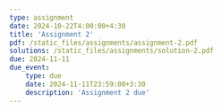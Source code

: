 ```yaml
---
type: assignment
date: 2024-10-22T4:00:00+4:30
title: 'Assignment 2'
pdf: /static_files/assignments/assignment-2.pdf
solutions: /static_files/assignments/solution-2.pdf
due: 2024-11-11
due_event: 
    type: due
    date: 2024-11-11T23:59:00+3:30
    description: 'Assignment 2 due'
---
```

